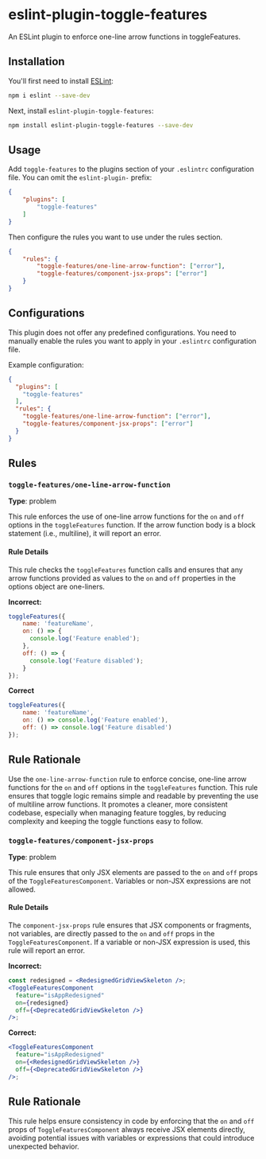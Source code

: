 # eslint-plugin-toggle-features

An ESLint plugin to enforce one-line arrow functions in toggleFeatures.

## Installation

You'll first need to install [ESLint](https://eslint.org/):

```sh
npm i eslint --save-dev
```

Next, install `eslint-plugin-toggle-features`:

```sh
npm install eslint-plugin-toggle-features --save-dev
```

## Usage

Add `toggle-features` to the plugins section of your `.eslintrc` configuration file. You can omit the `eslint-plugin-` prefix:

```json
{
    "plugins": [
        "toggle-features"
    ]
}
```


Then configure the rules you want to use under the rules section.

```json
{
    "rules": {
        "toggle-features/one-line-arrow-function": ["error"],
        "toggle-features/component-jsx-props": ["error"]
    }
}
```

## Configurations

This plugin does not offer any predefined configurations. You need to manually enable the rules you want to apply in your `.eslintrc` configuration file.

Example configuration:

```json
{
  "plugins": [
    "toggle-features"
  ],
  "rules": {
    "toggle-features/one-line-arrow-function": ["error"],
    "toggle-features/component-jsx-props": ["error"]
  }
}
```


## Rules

### `toggle-features/one-line-arrow-function`

**Type**: problem 

This rule enforces the use of one-line arrow functions for the `on` and `off` options in the `toggleFeatures` function.
If the arrow function body is a block statement (i.e., multiline), it will report an error.

#### Rule Details

This rule checks the `toggleFeatures` function calls and ensures that any arrow functions provided as values to the `on` and `off` properties in the options object are one-liners. 

**Incorrect:**

```js
toggleFeatures({
    name: 'featureName',
    on: () => {
      console.log('Feature enabled');
    },
    off: () => {
      console.log('Feature disabled');
    }
});
```

**Correct**
```js
toggleFeatures({
    name: 'featureName',
    on: () => console.log('Feature enabled'),
    off: () => console.log('Feature disabled')
});
```

## Rule Rationale
Use the `one-line-arrow-function` rule to enforce concise, one-line arrow functions for the `on` and `off` options in the `toggleFeatures` function. 
This rule ensures that toggle logic remains simple and readable by preventing the use of multiline arrow functions. 
It promotes a cleaner, more consistent codebase, especially when managing feature toggles, by reducing complexity and keeping the toggle functions easy to follow.


### `toggle-features/component-jsx-props`

**Type**: problem

This rule ensures that only JSX elements are passed to the `on` and `off` props of the `ToggleFeaturesComponent`. 
Variables or non-JSX expressions are not allowed.

#### Rule Details

The `component-jsx-props` rule ensures that JSX components or fragments, not variables, are directly passed to the `on` and `off` props in the `ToggleFeaturesComponent`. 
If a variable or non-JSX expression is used, this rule will report an error.

**Incorrect:**
```jsx
const redesigned = <RedesignedGridViewSkeleton />;
<ToggleFeaturesComponent
  feature="isAppRedesigned"
  on={redesigned}
  off={<DeprecatedGridViewSkeleton />}
/>;
```
**Correct:**
```jsx
<ToggleFeaturesComponent
  feature="isAppRedesigned"
  on={<RedesignedGridViewSkeleton />}
  off={<DeprecatedGridViewSkeleton />}
/>;
```
## Rule Rationale
This rule helps ensure consistency in code by enforcing that the `on` and `off` props of `ToggleFeaturesComponent` always receive JSX elements directly, avoiding potential issues with variables or expressions that could introduce unexpected behavior.

